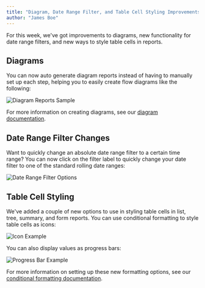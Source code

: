 ```yaml
---
title: "Diagram, Date Range Filter, and Table Cell Styling Improvements"
author: "James Boe"
---
```


For this week, we've got improvements to diagrams, new functionality for date range filters, and new ways to style table cells in reports.<!--more-->

<h2 class="productHeader">Diagrams</h2>

You can now auto generate diagram reports instead of having to manually set up each step, helping you to easily create flow diagrams like the following:

<img class="img-fit-responsive" src="https://www.easy-insight.com/images/help/diagram_styled.png" alt="Diagram Reports Sample">

For more information on creating diagrams, see our <a href="https://www.easy-insight.com/docs/report_types/diagram.html">diagram documentation</a>. 

<h2 class="productHeader">Date Range Filter Changes</h2>

Want to quickly change an absolute date range filter to a certain time range? You can now click on the filter label to quickly change your date filter to one of the standard rolling date ranges:

<img class="img-fit-responsive" src="https://blog.easy-insight.com/images/date_filter_options.png" alt="Date Range Filter Options"> 

<h2 class="productHeader">Table Cell Styling</h2>

We've added a couple of new options to use in styling table cells in list, tree, summary, and form reports. You can use conditional formatting to style table cells as icons:

<img class="img-fit-responsive" src="https://www.easy-insight.com/images/help/glyph_example.png" alt="Icon Example">

You can also display values as progress bars:

<img class="img-fit-responsive" src="https://www.easy-insight.com/images/help/progress_bar_configured.png" alt="Progress Bar Example">

For more information on setting up these new formatting options, see our <a href="https://www.easy-insight.com/docs/reports/conditional-formatting.html">conditional formatting documentation</a>.